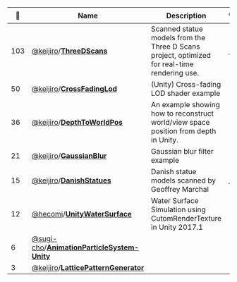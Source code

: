 |:star2: | Name | Description | 🌍|
|---|---|---|---|
|103|[@keijiro](https://github.com/keijiro)/[**ThreeDScans**](https://github.com/keijiro/ThreeDScans)|Scanned statue models from the Three D Scans project, optimized for real-time rendering use.|[:arrow_upper_right:](http://threedscans.com/)|
|50|[@keijiro](https://github.com/keijiro)/[**CrossFadingLod**](https://github.com/keijiro/CrossFadingLod)|(Unity) Cross-fading LOD shader example||
|36|[@keijiro](https://github.com/keijiro)/[**DepthToWorldPos**](https://github.com/keijiro/DepthToWorldPos)|An example showing how to reconstruct world/view space position from depth in Unity.||
|21|[@keijiro](https://github.com/keijiro)/[**GaussianBlur**](https://github.com/keijiro/GaussianBlur)|Gaussian blur filter example||
|15|[@keijiro](https://github.com/keijiro)/[**DanishStatues**](https://github.com/keijiro/DanishStatues)|Danish statue models scanned by Geoffrey Marchal|[:arrow_upper_right:](https://sketchfab.com/geoffreymarchal)|
|12|[@hecomi](https://github.com/hecomi)/[**UnityWaterSurface**](https://github.com/hecomi/UnityWaterSurface)|Water Surface Simulation using CutomRenderTexture in Unity 2017.1||
|6|[@sugi-cho](https://github.com/sugi-cho)/[**AnimationParticleSystem-Unity**](https://github.com/sugi-cho/AnimationParticleSystem-Unity)|||
|3|[@keijiro](https://github.com/keijiro)/[**LatticePatternGenerator**](https://github.com/keijiro/LatticePatternGenerator)|||

